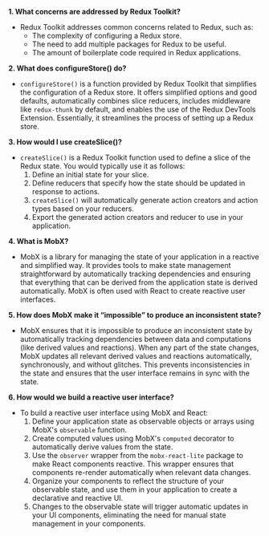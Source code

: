 
**1. What concerns are addressed by Redux Toolkit?**
   - Redux Toolkit addresses common concerns related to Redux, such as:
     - The complexity of configuring a Redux store.
     - The need to add multiple packages for Redux to be useful.
     - The amount of boilerplate code required in Redux applications.

**2. What does configureStore() do?**
   - `configureStore()` is a function provided by Redux Toolkit that simplifies the configuration of a Redux store. It offers simplified options and good defaults, automatically combines slice reducers, includes middleware like `redux-thunk` by default, and enables the use of the Redux DevTools Extension. Essentially, it streamlines the process of setting up a Redux store.

**3. How would I use createSlice()?**
   - `createSlice()` is a Redux Toolkit function used to define a slice of the Redux state. You would typically use it as follows:
     1. Define an initial state for your slice.
     2. Define reducers that specify how the state should be updated in response to actions.
     3. `createSlice()` will automatically generate action creators and action types based on your reducers.
     4. Export the generated action creators and reducer to use in your application.

**4. What is MobX?**
   - MobX is a library for managing the state of your application in a reactive and simplified way. It provides tools to make state management straightforward by automatically tracking dependencies and ensuring that everything that can be derived from the application state is derived automatically. MobX is often used with React to create reactive user interfaces.

**5. How does MobX make it “impossible” to produce an inconsistent state?**
   - MobX ensures that it is impossible to produce an inconsistent state by automatically tracking dependencies between data and computations (like derived values and reactions). When any part of the state changes, MobX updates all relevant derived values and reactions automatically, synchronously, and without glitches. This prevents inconsistencies in the state and ensures that the user interface remains in sync with the state.

**6. How would we build a reactive user interface?**
   - To build a reactive user interface using MobX and React:
     1. Define your application state as observable objects or arrays using MobX's `observable` function.
     2. Create computed values using MobX's `computed` decorator to automatically derive values from the state.
     3. Use the `observer` wrapper from the `mobx-react-lite` package to make React components reactive. This wrapper ensures that components re-render automatically when relevant data changes.
     4. Organize your components to reflect the structure of your observable state, and use them in your application to create a declarative and reactive UI.
     5. Changes to the observable state will trigger automatic updates in your UI components, eliminating the need for manual state management in your components.
